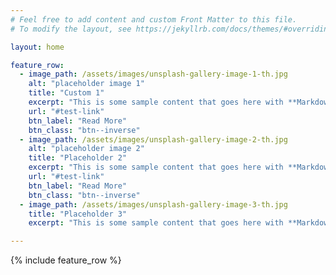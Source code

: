 ```yaml
---
# Feel free to add content and custom Front Matter to this file.
# To modify the layout, see https://jekyllrb.com/docs/themes/#overriding-theme-defaults

layout: home

feature_row:
  - image_path: /assets/images/unsplash-gallery-image-1-th.jpg
    alt: "placeholder image 1"
    title: "Custom 1"
    excerpt: "This is some sample content that goes here with **Markdown** formatting."
    url: "#test-link"
    btn_label: "Read More"
    btn_class: "btn--inverse"
  - image_path: /assets/images/unsplash-gallery-image-2-th.jpg
    alt: "placeholder image 2"
    title: "Placeholder 2"
    excerpt: "This is some sample content that goes here with **Markdown** formatting."
    url: "#test-link"
    btn_label: "Read More"
    btn_class: "btn--inverse"
  - image_path: /assets/images/unsplash-gallery-image-3-th.jpg
    title: "Placeholder 3"
    excerpt: "This is some sample content that goes here with **Markdown** formatting."

---
```


{% include feature_row %}
